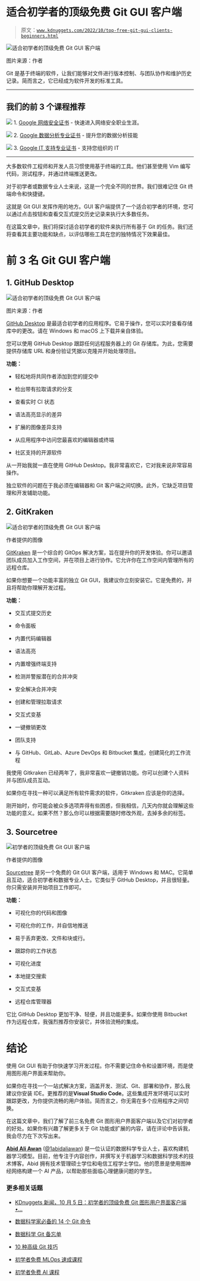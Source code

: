 # 适合初学者的顶级免费 Git GUI 客户端

> 原文：[`www.kdnuggets.com/2022/10/top-free-git-gui-clients-beginners.html`](https://www.kdnuggets.com/2022/10/top-free-git-gui-clients-beginners.html)

![适合初学者的顶级免费 Git GUI 客户端](img/414aae24c1f730eb2d3a6a567b9bedf9.png)

图片来源：作者

Git 是基于终端的软件，让我们能够对文件进行版本控制、与团队协作和维护历史记录。简而言之，它已经成为软件开发的标准工具。

* * *

## 我们的前 3 个课程推荐

![](img/0244c01ba9267c002ef39d4907e0b8fb.png) 1\. [Google 网络安全证书](https://www.kdnuggets.com/google-cybersecurity) - 快速进入网络安全职业生涯。

![](img/e225c49c3c91745821c8c0368bf04711.png) 2\. [Google 数据分析专业证书](https://www.kdnuggets.com/google-data-analytics) - 提升您的数据分析技能

![](img/0244c01ba9267c002ef39d4907e0b8fb.png) 3\. [Google IT 支持专业证书](https://www.kdnuggets.com/google-itsupport) - 支持您组织的 IT

* * *

大多数软件工程师和开发人员习惯使用基于终端的工具。他们甚至使用 Vim 编写代码，测试程序，并通过终端推送更改。

对于初学者或数据专业人士来说，这是一个完全不同的世界。我们很难记住 Git 终端命令和快捷键。

这就是 Git GUI 发挥作用的地方。GUI 客户端提供了一个适合初学者的环境，您可以通过点击按钮和查看交互式提交历史记录来执行大多数任务。

在这篇文章中，我们将探讨适合初学者的软件来执行所有基于 Git 的任务。我们还将查看其主要功能和缺点，以评估哪些工具在您的独特情况下效果最佳。

# 前 3 名 Git GUI 客户端

## 1\. GitHub Desktop

![适合初学者的顶级免费 Git GUI 客户端](img/7673f1abd26e535502c8611c6cf37485.png)

图片来源：作者

[GitHub Desktop](https://desktop.github.com/) 是最适合初学者的应用程序。它易于操作，您可以实时查看存储库中的更改。请在 Windows 和 macOS 上下载并亲自体验。

您可以使用 GitHub Desktop 跟踪任何远程服务器上的 Git 存储库。为此，您需要提供存储库 URL 和身份验证凭据以克隆并开始处理项目。

**功能：**

+   轻松地将共同作者添加到您的提交中

+   检出带有拉取请求的分支

+   查看实时 CI 状态

+   语法高亮显示的差异

+   扩展的图像差异支持

+   从应用程序中访问您最喜欢的编辑器或终端

+   社区支持的开源软件

从一开始我就一直在使用 GitHub Desktop。我非常喜欢它，它对我来说非常容易操作。

独立软件的问题在于我必须在编辑器和 Git 客户端之间切换。此外，它缺乏项目管理和开发辅助功能。

## 2\. GitKraken

![适合初学者的顶级免费 Git GUI 客户端](img/d2326b4fafabcfc8efceb64a9c9dfdae.png)

作者提供的图像

[GitKraken](https://www.gitkraken.com/) 是一个综合的 GitOps 解决方案，旨在提升你的开发体验。你可以邀请团队成员加入工作空间，并在项目上进行协作。它允许你在工作空间内管理所有的远程仓库。

如果你想要一个功能丰富的独立 Git GUI，我建议你立刻安装它。它是免费的，并且将帮助你理解开发过程。

**功能：**

+   交互式提交历史

+   命令面板

+   内置代码编辑器

+   语法高亮

+   内置增强终端支持

+   检测并警报潜在的合并冲突

+   安全解决合并冲突

+   创建和管理拉取请求

+   交互式变基

+   一键撤销更改

+   团队支持

+   与 GitHub、GitLab、Azure DevOps 和 Bitbucket 集成，创建简化的工作流程

我使用 Gitkraken 已经两年了，我非常喜欢一键撤销功能。你可以创建个人资料并与团队成员互动。

如果你在寻找一种可以满足所有软件需求的软件，Gitkraken 应该是你的选择。

刚开始时，你可能会被众多选项弄得有些困惑，但我相信，几天内你就会理解这些功能的意义。如果不然？那么你可以根据需要随时修改外观，去掉多余的标签。

## 3. Sourcetree

![初学者的顶级免费 Git GUI 客户端](img/62affb73caeb90cd7e355a7fd420e324.png)

作者提供的图像

[Sourcetree](https://www.sourcetreeapp.com/) 是另一个免费的 Git GUI 客户端，适用于 Windows 和 MAC。它简单且互动，适合初学者和数据专业人士。它类似于 GitHub Desktop，并且很轻量。你只需安装并开始项目工作即可。

**功能：**

+   可视化你的代码和图像

+   可视化你的工作，并自信地推送

+   易于丢弃更改、文件和块或行。

+   跟踪你的工作状态

+   可视化进度

+   本地提交搜索

+   交互式变基

+   远程仓库管理器

它比 GitHub Desktop 更加干净、轻便，并且功能更多。如果你使用 Bitbucket 作为远程仓库，我强烈推荐你安装它，并体验流畅的集成。

# 结论

使用 Git GUI 有助于你快速学习开发过程。你不需要记住命令和设置环境，而是使用图形用户界面来帮助你。

如果你在寻找一个一站式解决方案，涵盖开发、测试、Git、部署和协作，那么我建议你安装 IDE。更推荐的是**Visual Studio Code**。这些集成开发环境可以实时跟踪更改，为你提供流畅的用户体验。简而言之，你无需在多个应用程序之间切换。

在这篇文章中，我们了解了前三名免费 Git 图形用户界面客户端以及它们对初学者的好处。如果你有兴趣了解更多关于 Git 功能或扩展的内容，请在评论中告诉我，我会尽力在下次写出来。

**[Abid Ali Awan](https://www.polywork.com/kingabzpro)** ([@1abidaliawan](https://twitter.com/1abidaliawan)) 是一位认证的数据科学专业人士，喜欢构建机器学习模型。目前，他专注于内容创作，并撰写关于机器学习和数据科学技术的技术博客。Abid 拥有技术管理硕士学位和电信工程学士学位。他的愿景是使用图神经网络构建一个 AI 产品，以帮助那些面临心理健康问题的学生。

### 更多相关话题

+   [KDnuggets 新闻，10 月 5 日：初学者的顶级免费 Git 图形用户界面客户端 •…](https://www.kdnuggets.com/2022/n39.html)

+   [数据科学家必备的 14 个 Git 命令](https://www.kdnuggets.com/2022/06/14-essential-git-commands-data-scientists.html)

+   [数据科学 Git 备忘单](https://www.kdnuggets.com/2022/11/git-data-science-cheatsheet.html)

+   [10 种高级 Git 技巧](https://www.kdnuggets.com/10-advanced-git-techniques)

+   [初学者免费 MLOps 速成课程](https://www.kdnuggets.com/2022/08/free-mlops-crash-course.html)

+   [初学者免费 AI 课程](https://www.kdnuggets.com/2022/08/free-ai-beginners-course.html)
